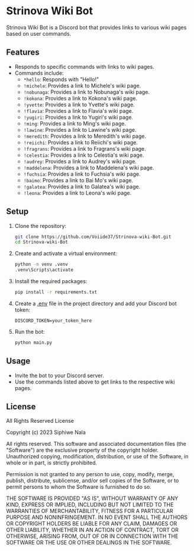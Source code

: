 # Strinova Wiki Bot

Strinova Wiki Bot is a Discord bot that provides links to various wiki pages based on user commands.

## Features

- Responds to specific commands with links to wiki pages.
- Commands include:
  - `*hello`: Responds with "Hello!"
  - `!michele`: Provides a link to Michele's wiki page.
  - `!nobunaga`: Provides a link to Nobunaga's wiki page.
  - `!kokona`: Provides a link to Kokona's wiki page.
  - `!yvette`: Provides a link to Yvette's wiki page.
  - `!flavia`: Provides a link to Flavia's wiki page.
  - `!yugiri`: Provides a link to Yugiri's wiki page.
  - `!ming`: Provides a link to Ming's wiki page.
  - `!lawine`: Provides a link to Lawine's wiki page.
  - `!meredith`: Provides a link to Meredith's wiki page.
  - `!reiichi`: Provides a link to Reiichi's wiki page.
  - `!fragrans`: Provides a link to Fragrans's wiki page.
  - `!celestia`: Provides a link to Celestia's wiki page.
  - `!audrey`: Provides a link to Audrey's wiki page.
  - `!maddelena`: Provides a link to Maddelena's wiki page.
  - `!fuchsia`: Provides a link to Fuchsia's wiki page.
  - `!baimo`: Provides a link to Bai Mo's wiki page.
  - `!galatea`: Provides a link to Galatea's wiki page.
  - `!leona`: Provides a link to Leona's wiki page.

## Setup

1. Clone the repository:

   ```bash
   git clone https://github.com/Voiide37/Strinova-wiki-Bot.git
   cd Strinova-wiki-Bot
   ```

2. Create and activate a virtual environment:

   ```bash
   python -m venv .venv
   .venv\Scripts\activate
   ```

3. Install the required packages:

   ```bash
   pip install -r requirements.txt
   ```

4. Create a [.env](http://_vscodecontentref_/1) file in the project directory and add your Discord bot token:

   ```plaintext
   DISCORD_TOKEN=your_token_here
   ```

5. Run the bot:
   ```bash
   python main.py
   ```

## Usage

- Invite the bot to your Discord server.
- Use the commands listed above to get links to the respective wiki pages.

## License

All Rights Reserved License

Copyright (c) 2023 Siphiwe Nala

All rights reserved. This software and associated documentation files (the "Software") are the exclusive property of the copyright holder. Unauthorized copying, modification, distribution, or use of the Software, in whole or in part, is strictly prohibited.

Permission is not granted to any person to use, copy, modify, merge, publish, distribute, sublicense, and/or sell copies of the Software, or to permit persons to whom the Software is furnished to do so.

THE SOFTWARE IS PROVIDED "AS IS", WITHOUT WARRANTY OF ANY KIND, EXPRESS OR IMPLIED, INCLUDING BUT NOT LIMITED TO THE WARRANTIES OF MERCHANTABILITY, FITNESS FOR A PARTICULAR PURPOSE AND NONINFRINGEMENT. IN NO EVENT SHALL THE AUTHORS OR COPYRIGHT HOLDERS BE LIABLE FOR ANY CLAIM, DAMAGES OR OTHER LIABILITY, WHETHER IN AN ACTION OF CONTRACT, TORT OR OTHERWISE, ARISING FROM, OUT OF OR IN CONNECTION WITH THE SOFTWARE OR THE USE OR OTHER DEALINGS IN THE SOFTWARE.
